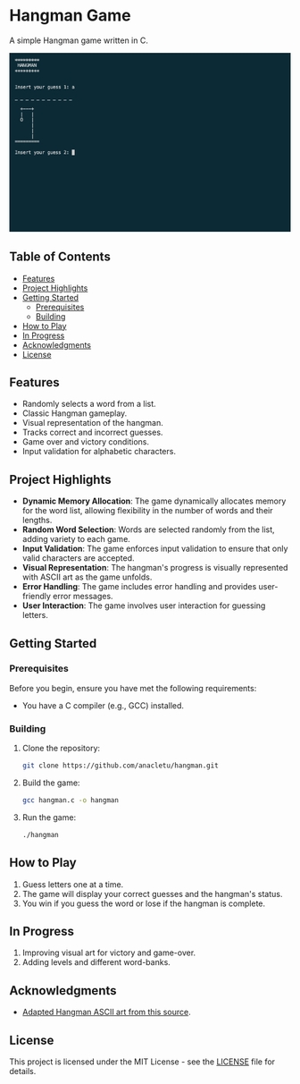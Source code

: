# Hangman Game

A simple Hangman game written in C.

![Hangman Screenshot](screenshot.png)

## Table of Contents
- [Features](#features)
- [Project Highlights](#project-highlights)
- [Getting Started](#getting-started)
  - [Prerequisites](#prerequisites)
  - [Building](#building)
- [How to Play](#how-to-play)
- [In Progress](#in-progress)
- [Acknowledgments](#acknowledgments)
- [License](#license)

## Features

- Randomly selects a word from a list.
- Classic Hangman gameplay.
- Visual representation of the hangman.
- Tracks correct and incorrect guesses.
- Game over and victory conditions.
- Input validation for alphabetic characters.

## Project Highlights

- **Dynamic Memory Allocation**: The game dynamically allocates memory for the word list, allowing flexibility in the number of words and their lengths.
- **Random Word Selection**: Words are selected randomly from the list, adding variety to each game.
- **Input Validation**: The game enforces input validation to ensure that only valid characters are accepted.
- **Visual Representation**: The hangman's progress is visually represented with ASCII art as the game unfolds.
- **Error Handling**: The game includes error handling and provides user-friendly error messages.
- **User Interaction**: The game involves user interaction for guessing letters.

## Getting Started

### Prerequisites

Before you begin, ensure you have met the following requirements:

- You have a C compiler (e.g., GCC) installed.

### Building

1. Clone the repository:

   ```sh
   git clone https://github.com/anacletu/hangman.git
   ```

2. Build the game:

   ```sh
   gcc hangman.c -o hangman
   ```

3. Run the game:

   ```sh
   ./hangman
   ```

## How to Play

1. Guess letters one at a time.
2. The game will display your correct guesses and the hangman's status.
3. You win if you guess the word or lose if the hangman is complete.

## In Progress

1. Improving visual art for victory and game-over.
2. Adding levels and different word-banks.

## Acknowledgments

- [Adapted Hangman ASCII art from this source](https://gist.github.com/chrishorton/8510732aa9a80a03c829b09f12e20d9c).

## License

This project is licensed under the MIT License - see the [LICENSE](LICENSE) file for details.